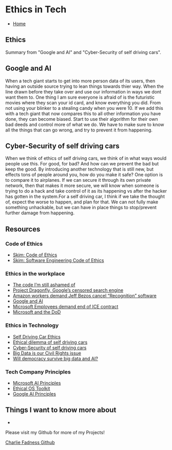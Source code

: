 # Ethics in Tech

- [Home](https://fadnesscharlie.github.io/reading-notes/401/)

## Ethics

Summary from "Google and AI" and "Cyber-Security of self driving cars".

## Google and AI

When a tech giant starts to get into more person data of its users, then having an outside source trying to lean things towards thier way. When the line drawn before they take over and use our information in ways we dont want them to. One thing I am sure everyone is afraid of is the futuristic movies where they scan your id card, and know everything you did. From not using your blinker to a stealing candy when you were 10. If we add this with a tech giant that now compares this to all other information you have done, they can become biased. Start to use their algorithm for their own bad deeds and control more of what we do. We have to make sure to know all the things that can go wrong, and try to prevent it from happening. 

## Cyber-Security of self driving cars

When we think of ethics of self driving cars, we think of in what ways would people use this. For good, for bad? And how can we prevent the bad but keep the good. By introducing another technology that is still new, but effects tons of people around you, how do you make it safe? One option is to compare it to airplanes. If we can secure it through its own private network, then that makes it more secure, we will know when someone is trying to do a hack and take control of it as its happening vs after the hacker has gotten in the system.For a self driving car, I think if we take the thought of, expect the worse to happen, and plan for that. We can not fully make something unhackable, but we can have in place things to stop/prevent further damage from happening.

## Resources

### Code of Ethics

- [Skim: Code of Ethics](https://www.acm.org/code-of-ethics)
- [Skim: Software Engineering Code of Ethics](https://ethics.acm.org/code-of-ethics/software-engineering-code/)

### Ethics in the workplace

- [The code I’m still ashamed of](https://medium.freecodecamp.org/the-code-im-still-ashamed-of-e4c021dff55e)
- [Project Dragonfly, Google’s censored search engine](https://www.vox.com/2018/8/17/17704526/google-dragonfly-censored-search-engine-china)
- [Amazon workers demand Jeff Bezos cancel “Recognition” software](https://gizmodo.com/amazon-workers-demand-jeff-bezos-cancel-face-recognitio-1827037509)
- [Google and AI](https://gizmodo.com/in-reversal-google-says-its-ai-will-not-be-used-for-we-1826649327)
- [Microsoft Employees demand end of ICE contract](https://www.nytimes.com/2018/06/19/technology/tech-companies-immigration-border.html)
- [Microsoft and the DoD](https://www.businessinsider.com/microsoft-employees-protest-contract-us-army-hololens-2019-2)

### Ethics in Technology

- [Self Driving Car Ethics](https://www.freep.com/story/money/cars/2017/11/21/self-driving-cars-ethics/804805001/)
- [Ethical dilemma of self driving cars](https://www.theglobeandmail.com/globe-drive/culture/technology/the-ethical-dilemmas-of-self-drivingcars/article37803470/)
- [Cyber-Security of self driving cars](https://phys.org/news/2017-02-cybersecurity-self-driving-cars.html)
- [Big Data is our Civil Rights issue](http://solveforinteresting.com/big-data-is-our-generations-civil-rights-issue-and-we-dont-know-it/)
- [Will democracy survive big data and AI?](https://www.scientificamerican.com/article/will-democracy-survive-big-data-and-artificial-intelligence/)

### Tech Company Principles

- [Microsoft AI Principles](https://www.microsoft.com/en-us/AI/our-approach-to-ai)
- [Ethical OS Toolkit](https://ethicalos.org/)
- [Google AI Principles](https://www.blog.google/technology/ai/ai-principles/)

## Things I want to know more about

- 

Please visit my Github for more of my Projects!

[Charlie Fadness Github](https://github.com/fadnesscharlie)
